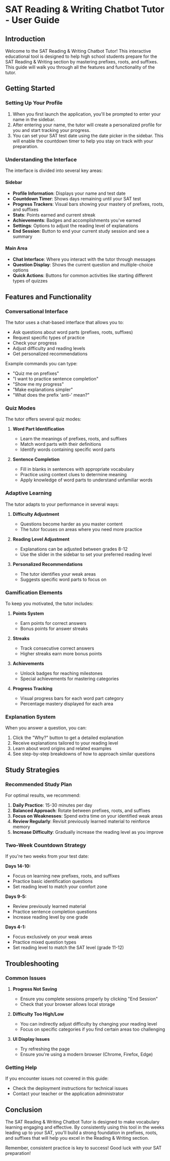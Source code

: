# SAT Reading & Writing Chatbot Tutor - User Guide

## Introduction

Welcome to the SAT Reading & Writing Chatbot Tutor! This interactive educational tool is designed to help high school students prepare for the SAT Reading & Writing section by mastering prefixes, roots, and suffixes. This guide will walk you through all the features and functionality of the tutor.

## Getting Started

### Setting Up Your Profile

1. When you first launch the application, you'll be prompted to enter your name in the sidebar.
2. After entering your name, the tutor will create a personalized profile for you and start tracking your progress.
3. You can set your SAT test date using the date picker in the sidebar. This will enable the countdown timer to help you stay on track with your preparation.

### Understanding the Interface

The interface is divided into several key areas:

#### Sidebar
- **Profile Information**: Displays your name and test date
- **Countdown Timer**: Shows days remaining until your SAT test
- **Progress Trackers**: Visual bars showing your mastery of prefixes, roots, and suffixes
- **Stats**: Points earned and current streak
- **Achievements**: Badges and accomplishments you've earned
- **Settings**: Options to adjust the reading level of explanations
- **End Session**: Button to end your current study session and see a summary

#### Main Area
- **Chat Interface**: Where you interact with the tutor through messages
- **Question Display**: Shows the current question and multiple-choice options
- **Quick Actions**: Buttons for common activities like starting different types of quizzes

## Features and Functionality

### Conversational Interface

The tutor uses a chat-based interface that allows you to:
- Ask questions about word parts (prefixes, roots, suffixes)
- Request specific types of practice
- Check your progress
- Adjust difficulty and reading levels
- Get personalized recommendations

Example commands you can type:
- "Quiz me on prefixes"
- "I want to practice sentence completion"
- "Show me my progress"
- "Make explanations simpler"
- "What does the prefix 'anti-' mean?"

### Quiz Modes

The tutor offers several quiz modes:

1. **Word Part Identification**
   - Learn the meanings of prefixes, roots, and suffixes
   - Match word parts with their definitions
   - Identify words containing specific word parts

2. **Sentence Completion**
   - Fill in blanks in sentences with appropriate vocabulary
   - Practice using context clues to determine meaning
   - Apply knowledge of word parts to understand unfamiliar words

### Adaptive Learning

The tutor adapts to your performance in several ways:

1. **Difficulty Adjustment**
   - Questions become harder as you master content
   - The tutor focuses on areas where you need more practice

2. **Reading Level Adjustment**
   - Explanations can be adjusted between grades 8-12
   - Use the slider in the sidebar to set your preferred reading level

3. **Personalized Recommendations**
   - The tutor identifies your weak areas
   - Suggests specific word parts to focus on

### Gamification Elements

To keep you motivated, the tutor includes:

1. **Points System**
   - Earn points for correct answers
   - Bonus points for answer streaks

2. **Streaks**
   - Track consecutive correct answers
   - Higher streaks earn more bonus points

3. **Achievements**
   - Unlock badges for reaching milestones
   - Special achievements for mastering categories

4. **Progress Tracking**
   - Visual progress bars for each word part category
   - Percentage mastery displayed for each area

### Explanation System

When you answer a question, you can:

1. Click the "Why?" button to get a detailed explanation
2. Receive explanations tailored to your reading level
3. Learn about word origins and related examples
4. See step-by-step breakdowns of how to approach similar questions

## Study Strategies

### Recommended Study Plan

For optimal results, we recommend:

1. **Daily Practice**: 15-30 minutes per day
2. **Balanced Approach**: Rotate between prefixes, roots, and suffixes
3. **Focus on Weaknesses**: Spend extra time on your identified weak areas
4. **Review Regularly**: Revisit previously learned material to reinforce memory
5. **Increase Difficulty**: Gradually increase the reading level as you improve

### Two-Week Countdown Strategy

If you're two weeks from your test date:

**Days 14-10:**
- Focus on learning new prefixes, roots, and suffixes
- Practice basic identification questions
- Set reading level to match your comfort zone

**Days 9-5:**
- Review previously learned material
- Practice sentence completion questions
- Increase reading level by one grade

**Days 4-1:**
- Focus exclusively on your weak areas
- Practice mixed question types
- Set reading level to match the SAT level (grade 11-12)

## Troubleshooting

### Common Issues

1. **Progress Not Saving**
   - Ensure you complete sessions properly by clicking "End Session"
   - Check that your browser allows local storage

2. **Difficulty Too High/Low**
   - You can indirectly adjust difficulty by changing your reading level
   - Focus on specific categories if you find certain areas too challenging

3. **UI Display Issues**
   - Try refreshing the page
   - Ensure you're using a modern browser (Chrome, Firefox, Edge)

### Getting Help

If you encounter issues not covered in this guide:
- Check the deployment instructions for technical issues
- Contact your teacher or the application administrator

## Conclusion

The SAT Reading & Writing Chatbot Tutor is designed to make vocabulary learning engaging and effective. By consistently using this tool in the weeks leading up to your SAT, you'll build a strong foundation in prefixes, roots, and suffixes that will help you excel in the Reading & Writing section.

Remember, consistent practice is key to success! Good luck with your SAT preparation!
